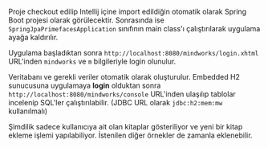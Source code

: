 Proje checkout edilip Intellij içine import edildiğin otomatik olarak Spring Boot projesi olarak 
görülecektir. Sonrasında ise `SpringJpaPrimefacesApplication` sınıfının main class'ı çalıştırılarak
uygulama ayağa kaldırılır.

Uygulama başladıktan sonra `http://localhost:8080/mindworks/login.xhtml` URL'inden `mindworks` ve `m`
bilgileriyle login olunulur.

Veritabanı ve gerekli veriler otomatik olarak oluşturulur. Embedded H2 sunucusuna uygulamaya
**login** olduktan sonra `http://localhost:8080/mindworks/console` URL'inden ulaşılıp tablolar
incelenip SQL'ler çalıştırılabilir. (JDBC URL olarak `jdbc:h2:mem:mw` kullanılmalı)

Şimdilik sadece kullanıcıya ait olan kitaplar gösteriliyor ve yeni bir kitap ekleme işlemi 
yapılabiliyor. İstenilen diğer örnekler de zamanla eklenebilir.